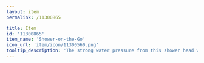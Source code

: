 ```yaml
---
layout: item
permalink: /11300865

title: Item
id: '11300865'
item_name: 'Shower-on-the-Go'
icon_url: 'item/icon/11300560.png'
tooltip_description: 'The strong water pressure from this shower head washes all your troubles away, plus the lint between your toes.'
---
```

